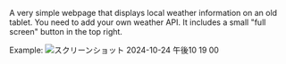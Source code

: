 A very simple webpage that displays local weather information on an old tablet.
You need to add your own weather API.
It includes a small "full screen" button in the top right.

Example:
![スクリーンショット 2024-10-24 午後10 19 00](https://github.com/user-attachments/assets/77f175f1-5594-4190-a243-de5fa3f5aa5b)
